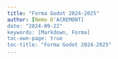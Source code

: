 ```yaml
---
title: "Forma Godot 2024-2025"
author: [Nemo D'ACREMONT]
date: "2024-09-22"
keywords: [Markdown, Forma]
toc-own-page: true
toc-title: "Forma Godot 2024-2025"
...
```

